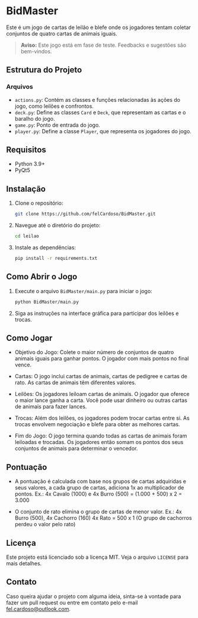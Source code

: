 # BidMaster

Este é um jogo de cartas de leilão e blefe onde os jogadores tentam coletar conjuntos de quatro cartas de animais iguais.

> **Aviso:** Este jogo está em fase de teste. Feedbacks e sugestões são bem-vindos.

## Estrutura do Projeto

### Arquivos

- `actions.py`: Contém as classes e funções relacionadas às ações do jogo, como leilões e confrontos.
- `deck.py`: Define as classes `Card` e `Deck`, que representam as cartas e o baralho do jogo.
- `game.py`: Ponto de entrada do jogo.
- `player.py`: Define a classe `Player`, que representa os jogadores do jogo.

## Requisitos

- Python 3.9+
- PyQt5

## Instalação

1. Clone o repositório:
   ```sh
   git clone https://github.com/felCardoso/BidMaster.git
   ```
2. Navegue até o diretório do projeto:
   ```sh
   cd leilao
   ```
3. Instale as dependências:
   ```sh
   pip install -r requirements.txt
   ```

## Como Abrir o Jogo

1. Execute o arquivo `BidMaster/main.py` para iniciar o jogo:
   ```sh
   python BidMaster/main.py
   ```
2. Siga as instruções na interface gráfica para participar dos leilões e trocas.

## Como Jogar

- Objetivo do Jogo: Colete o maior número de conjuntos de quatro animais iguais para ganhar pontos. O jogador com mais pontos no final vence.

- Cartas: O jogo inclui cartas de animais, cartas de pedigree e cartas de rato. As cartas de animais têm diferentes valores.

- Leilões: Os jogadores leiloam cartas de animais. O jogador que oferece o maior lance ganha a carta. Você pode usar dinheiro ou outras cartas de animais para fazer lances.

- Trocas: Além dos leilões, os jogadores podem trocar cartas entre si. As trocas envolvem negociação e blefe para obter as melhores cartas.

- Fim do Jogo: O jogo termina quando todas as cartas de animais foram leiloadas e trocadas. Os jogadores então somam os pontos dos seus conjuntos de animais para determinar o vencedor.

## Pontuação

- A pontuação é calculada com base nos grupos de cartas adquiridas e seus valores, a cada grupo de cartas, adiciona 1x ao multiplicador de pontos.
  Ex.: 4x Cavalo (1000) e 4x Burro (500) = (1.000 + 500) x 2 = 3.000

- O conjunto de rato elimina o grupo de cartas de menor valor.
  Ex.: 4x Burro (500), 4x Cachorro (160) 4x Rato = 500 x 1 (O grupo de cachorros perdeu o valor pelo rato)

## Licença

Este projeto está licenciado sob a licença MIT. Veja o arquivo `LICENSE` para mais detalhes.

## Contato

Caso queira ajudar o projeto com alguma ideia, sinta-se à vontade para fazer um pull request ou entre em contato pelo e-mail [fel.cardoso@outlook.com](mailto:fel.cardoso@outlook.com).
